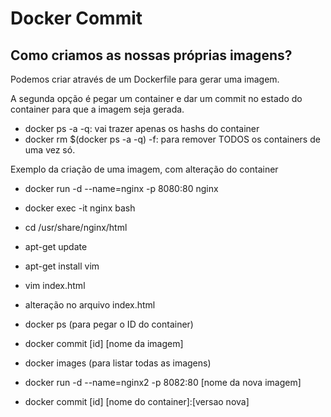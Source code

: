 # Docker Commit

## Como criamos as nossas próprias imagens?

Podemos criar através de um Dockerfile para gerar uma imagem.

A segunda opção é pegar um container e dar um commit no estado do container para que a imagem seja gerada.

- docker ps -a -q: vai trazer apenas os hashs do container
- docker rm $(docker ps -a -q) -f: para remover TODOS os containers de uma vez só.


Exemplo da criação de uma imagem, com alteração do container
- docker run -d --name=nginx -p 8080:80 nginx
- docker exec -it nginx bash
- cd /usr/share/nginx/html
- apt-get update
- apt-get install vim
- vim index.html
- alteração no arquivo index.html
- docker ps (para pegar o ID do container)
- docker commit [id] [nome da imagem]
- docker images (para listar todas as imagens)
- docker run -d --name=nginx2 -p 8082:80 [nome da nova imagem]

- docker commit [id] [nome do container]:[versao nova]

